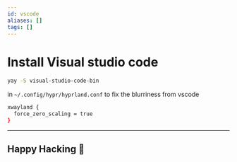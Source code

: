 ```yaml
---
id: vscode
aliases: []
tags: []
---
```


# Install Visual studio code

```sh
yay -S visual-studio-code-bin
```

in `~/.config/hypr/hyprland.conf` to fix the blurriness from vscode

```sh
xwayland {
  force_zero_scaling = true
}
```

---

## Happy Hacking 🎉
